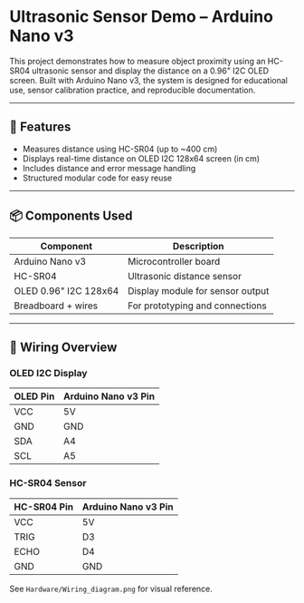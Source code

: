 # Ultrasonic Sensor Demo – Arduino Nano v3

This project demonstrates how to measure object proximity using an HC-SR04 ultrasonic sensor and display the distance on a 0.96" I2C OLED screen. Built with Arduino Nano v3, the system is designed for educational use, sensor calibration practice, and reproducible documentation.

---

## 🧩 Features

- Measures distance using HC-SR04 (up to ~400 cm)
- Displays real-time distance on OLED I2C 128x64 screen (in cm)
- Includes distance and error message handling
- Structured modular code for easy reuse

---

## 📦 Components Used

| Component              | Description                          |
|------------------------|--------------------------------------|
| Arduino Nano v3        | Microcontroller board                |
| HC-SR04                | Ultrasonic distance sensor           |
| OLED 0.96" I2C 128x64  | Display module for sensor output     |
| Breadboard + wires     | For prototyping and connections      |

---

## 🔌 Wiring Overview

### OLED I2C Display

| OLED Pin | Arduino Nano v3 Pin |
|----------|---------------------|
| VCC      | 5V                  |
| GND      | GND                 |
| SDA      | A4                  |
| SCL      | A5                  |

### HC-SR04 Sensor

| HC-SR04 Pin | Arduino Nano v3 Pin |
|-------------|---------------------|
| VCC         | 5V                  |
| TRIG        | D3                  |
| ECHO        | D4                  |
| GND         | GND                 |

See `Hardware/Wiring_diagram.png` for visual reference.



